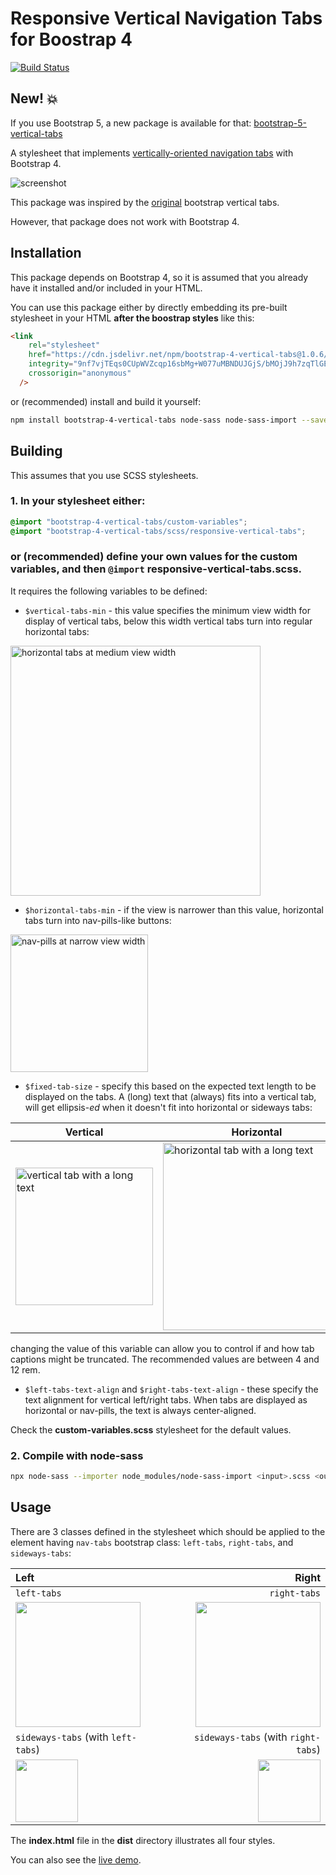 # Responsive Vertical Navigation Tabs for Boostrap 4

[![Build Status](https://app.travis-ci.com/tromgy/bootstrap-4-vertical-tabs.png?branch=master)](https://app.travis-ci.com/tromgy/bootstrap-4-vertical-tabs)

## New! 💥

If you use Bootstrap 5, a new package is available for that: [bootstrap-5-vertical-tabs](https://www.npmjs.com/package/bootstrap-5-vertical-tabs)


A stylesheet that implements [vertically-oriented navigation tabs](https://b4vtabs.netlify.com) with Bootstrap 4.

![screenshot](vtabs-wide.png)

This package was inspired by the [original](https://github.com/dbtek/bootstrap-vertical-tabs) bootstrap vertical tabs.

However, that package does not work with Bootstrap 4.

## Installation

This package depends on Bootstrap 4, so it is assumed that you already have it installed and/or included
in your HTML.

You can use this package either by directly embedding its pre-built stylesheet in your HTML **after the boostrap styles** like this:

```HTML
<link
    rel="stylesheet"
    href="https://cdn.jsdelivr.net/npm/bootstrap-4-vertical-tabs@1.0.6/dist/b4vtabs.min.css"
    integrity="9nf7vjTEqs0CUpWVZcqp16sbMg+W077uMBNDUJGjS/bMOjJ9h7zqTlGEd2NEqSTa"
    crossorigin="anonymous"
  />
```

or (recommended) install and build it yourself:

```bash
npm install bootstrap-4-vertical-tabs node-sass node-sass-import --save-dev
```

## Building

This assumes that you use SCSS stylesheets.

### 1. In your stylesheet either:

```SCSS
@import "bootstrap-4-vertical-tabs/custom-variables";
@import "bootstrap-4-vertical-tabs/scss/responsive-vertical-tabs";
```

### or (recommended) define your own values for the custom variables, and then `@import` **responsive-vertical-tabs.scss**.

It requires the following variables to be defined:

- `$vertical-tabs-min` - this value specifies the minimum view width for display of vertical tabs, below this width vertical
tabs turn into regular horizontal tabs:

<img src="vtabs-med.png" alt="horizontal tabs at medium view width" width="400">

- `$horizontal-tabs-min` - if the view is narrower than this value, horizontal tabs turn into nav-pills-like buttons:

<img src="vtabs-narrow.png" alt="nav-pills at narrow view width" width="220">

- `$fixed-tab-size` - specify this based on the expected text length to be displayed on the tabs.
A (long) text that (always) fits into a vertical tab, will get ellipsis-_ed_ when it doesn't fit into
horizontal or sideways tabs:

Vertical                                                                      | Horizontal                                                                            | Sideways
------------------------------------------------------------------------------|---------------------------------------------------------------------------------------|------------------------------------------------------------------------------------------------
<img src="vtabs-longword.png" alt="vertical tab with a long text" width="220">|<img src="vtabs-longword-narrow.png" alt="horizontal tab with a long text" width="300">|<img src="vtabs-longword-sideways.png" alt="vertical sideways tab with a long text" width="100">

changing the value of this variable can allow you to control if and how tab captions might be truncated. The recommended values are between 4 and 12 rem.

- `$left-tabs-text-align` and `$right-tabs-text-align` - these specify the text alignment for vertical left/right tabs. 
When tabs are displayed as horizontal or nav-pills, the text is always center-aligned.

Check the **custom-variables.scss** stylesheet for the default values.

### 2. Compile with node-sass

```bash
npx node-sass --importer node_modules/node-sass-import <input>.scss <output>.css
```

## Usage

There are 3 classes defined in the stylesheet which should be applied to the element having `nav-tabs` bootstrap class:
`left-tabs`, `right-tabs`, and `sideways-tabs`:

Left                                           | Right
:----------------------------------------------|-------------------------------------------------:
`left-tabs`                                    |                                     `right-tabs`
<img src="vtabs-left.png" width="200">         |          <img src="vtabs-right.png" width="200">
`sideways-tabs` (with `left-tabs`)             |              `sideways-tabs` (with `right-tabs`)
<img src="vtabs-left-sideways.png" width="100">| <img src="vtabs-right-sideways.png" width="100">

The **index.html** file in the **dist** directory illustrates all four styles. 

You can also see the [live demo](https://b4vtabs.netlify.com).

